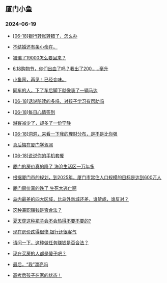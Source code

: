 ## 厦门小鱼 
### 2024-06-19

+ [[06-18]银行转账转错了，怎么办](http://bbs.xmfish.com/read-htm-tid-18206387.html)

+ [不结婚还有条小命在。](http://bbs.xmfish.com/read-htm-tid-18206436.html)

+ [被骗了19000怎么要回来？](http://bbs.xmfish.com/read-htm-tid-18206386.html)

+ [6.18购物节，你们出血了吗？我出了200……毫升](http://bbs.xmfish.com/read-htm-tid-18206529.html)

+ [小鱼网，再见！已经变味。](http://bbs.xmfish.com/read-htm-tid-18206494.html)

+ [同车的人，下了车后脚下就像装了一辆马达](http://bbs.xmfish.com/read-htm-tid-18206365.html)

+ [[06-18]话说陪读的多吗，对孩子学习有帮助吗](http://bbs.xmfish.com/read-htm-tid-18206366.html)

+ [[06-18]每日心情签到](http://bbs.xmfish.com/read-htm-tid-18206340.html)

+ [游客减少了，却多了一份宁静](http://bbs.xmfish.com/read-htm-tid-18206645.html)

+ [[06-18]洞洞，来看一下我的理财分布，是不是比你强](http://bbs.xmfish.com/read-htm-tid-18206419.html)

+ [真后悔在厦门学驾照](http://bbs.xmfish.com/read-htm-tid-18206344.html)

+ [[06-18]说说你的手机套餐](http://bbs.xmfish.com/read-htm-tid-18206527.html)

+ [厦门的房价真的降了 海沧生活区一万年多](http://bbs.xmfish.com/read-htm-tid-18206719.html)

+ [根据厦门市的规划，到2025年，厦门市常住人口规模的目标是达到600万人](http://bbs.xmfish.com/read-htm-tid-18206592.html)

+ [厦门房价真的跌了 生死大逃亡啊](http://bbs.xmfish.com/read-htm-tid-18206720.html)

+ [岛内最差的四大区域，比岛外新城还差，谁赞成，谁反对？](http://bbs.xmfish.com/read-htm-tid-18206698.html)

+ [这种兼职赚钱是否合法？](http://bbs.xmfish.com/read-htm-tid-18206662.html)

+ [夏天穿这种裙子会不会热得不要不要的?](http://bbs.xmfish.com/read-htm-tid-18206581.html)

+ [现在房价跌得很惨 银行还很客气](http://bbs.xmfish.com/read-htm-tid-18206724.html)

+ [请问一下，这种做任务赚钱是否合法？](http://bbs.xmfish.com/read-htm-tid-18206662.html)

+ [现在买房的人都是傻子吧？](http://bbs.xmfish.com/read-htm-tid-18206790.html)

+ [最后，“我”漂亮吗](http://bbs.xmfish.com/read-htm-tid-18206692.html)

+ [高考后孩子在家的状态！](http://bbs.xmfish.com/read-htm-tid-18206776.html)

